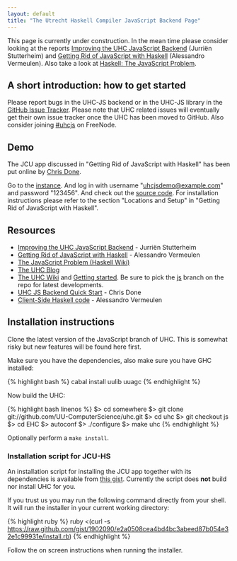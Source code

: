 ```yaml
---
layout: default
title: "The Utrecht Haskell Compiler JavaScript Backend Page"
---
```


<div class="alert">
  <p>
    This page is currently under construction. In the mean time please
    consider looking at the reports <a
    href="http://www.norm2782.com/improving-uhc-js-report.pdf">Improving the
    UHC JavaScript Backend</a> (Jurriën Stutterheim) and <a
    href="http://alessandrovermeulen.me/2012/01/26/getting-rid-of-javascript-with-haskell/">Getting
    Rid of JavaScript with Haskell</a> (Alessandro Vermeulen). Also take a look at
    <a
    href="http://www.haskell.org/haskellwiki/The_JavaScript_Problem#UHC">Haskell:
    The JavaScript Problem</a>.
  </p>
</div>


A short introduction: how to get started
----------------------------------------
Please report bugs in the UHC-JS backend or in the UHC-JS library in the [GitHub
Issue Tracker](https://github.com/UU-ComputerScience/uhc-js/issues). Please note
that UHC related issues will eventually get their own issue tracker once the UHC
has been moved to GitHub. Also consider joining
[#uhcjs](irc://irc.freenode.net/uhcjs) on FreeNode.


Demo
----
The JCU app discussed in "Getting Rid of JavaScript with Haskell" has been put
online by [Chris Done](http://chrisdone.com/).

Go to the [instance](http://jcu.chrisdone.com/login). And log in with username
"uhcjsdemo@example.com" and password "123456". And check out the [source
code](https://github.com/UU-ComputerScience/JCU). For installation instructions
please refer to the section "Locations and Setup" in "Getting Rid of JavaScript
with Haskell".


Resources
---------

* [Improving the UHC JavaScript Backend](http://www.norm2782.com/improving-uhc-js-report.pdf) - Jurriën Stutterheim
* [Getting Rid of JavaScript with Haskell](http://alessandrovermeulen.me/2012/01/26/getting-rid-of-javascript-with-haskell) - Alessandro Vermeulen
* [The JavaScript Problem (Haskell Wiki)](http://www.haskell.org/haskellwiki/The_JavaScript_Problem#UHC)
* [The UHC Blog](http://utrechthaskellcompiler.wordpress.com/)
* [The UHC Wiki](http://www.cs.uu.nl/wiki/UHC) and [Getting started](http://www.cs.uu.nl/wiki/bin/view/UHC/GettingStarted). 
  Be sure to pick the [js](https://github.com/UU-ComputerScience/uhc/tree/js) branch on the repo for latest developments.
* [UHC JS Backend Quick Start](http://chrisdone.com/posts/2012-01-06-uhc-javascript.html) - Chris Done
* [Client-Side Haskell code](https://github.com/spockz/JCU/tree/master/resources/static/hjs) - Alessandro Vermeulen


Installation instructions
-------------------------

Clone the latest version of the JavaScript branch of UHC. This is somewhat 
risky but new features will be found here first.

Make sure you have the dependencies, also make sure you have GHC installed:

{% highlight bash %}
cabal install uulib uuagc
{% endhighlight %}

Now build the UHC:

{% highlight bash linenos %}
$> cd somewhere
$> git clone git://github.com/UU-ComputerScience/uhc.git
$> cd uhc
$> git checkout js
$> cd EHC
$> autoconf
$> ./configure
$> make uhc
{% endhighlight %}

Optionally perform a `make install`.

### Installation script for JCU-HS ###
An installation script for installing the JCU app together with its dependencies
is available from [this gist][jcu-install-script]. Currently the script does
**not** build nor install UHC for you.

If you trust us you may run the following command directly from your shell. It
will run the installer in your current working directory:

{% highlight ruby %}
ruby <(curl -s https://raw.github.com/gist/1902090/e2a0508cea4bd4bc3abeed87b054e32e1c99931e/install.rb)
{% endhighlight %}

Follow the on screen instructions when running the installer.

[jcu-spockz-fork]: https://github.com/spockz/JCU
[jcu-install-script]: https://gist.github.com/1902090 "A Ruby Script to install JCU and dependencies."